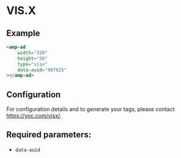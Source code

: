 <!---
Copyright 2019 The AMP HTML Authors. All Rights Reserved.

Licensed under the Apache License, Version 2.0 (the "License");
you may not use this file except in compliance with the License.
You may obtain a copy of the License at

      http://www.apache.org/licenses/LICENSE-2.0

Unless required by applicable law or agreed to in writing, software
distributed under the License is distributed on an "AS-IS" BASIS,
WITHOUT WARRANTIES OR CONDITIONS OF ANY KIND, either express or implied.
See the License for the specific language governing permissions and
limitations under the License.
-->

# VIS.X

## Example

```html
<amp-ad
    width="320"
    height="50"
    type="visx"
    data-auid="907625"
></amp-ad>
```

## Configuration

For configuration details and to generate your tags, please contact https://yoc.com/visx/.

## Required parameters:

- `data-auid`

